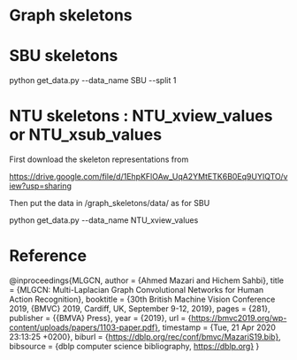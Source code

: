 # Graph skeletons

# SBU skeletons

python get_data.py --data_name SBU --split 1

# NTU skeletons : NTU_xview_values or NTU_xsub_values

First download the skeleton representations from

https://drive.google.com/file/d/1EhpKFlOAw_UqA2YMtETK6B0Eq9UYIQTO/view?usp=sharing

Then put the data in /graph_skeletons/data/ as for SBU

python get_data.py --data_name NTU_xview_values



# Reference

@inproceedings{MLGCN,
  author    = {Ahmed Mazari and Hichem Sahbi},
  title     = {MLGCN: Multi-Laplacian Graph Convolutional Networks for Human Action Recognition},
  booktitle = {30th British Machine Vision Conference 2019, {BMVC} 2019, Cardiff, UK, September 9-12, 2019},
  pages     = {281},
  publisher = {{BMVA} Press},
  year      = {2019},
  url       = {https://bmvc2019.org/wp-content/uploads/papers/1103-paper.pdf},
  timestamp = {Tue, 21 Apr 2020 23:13:25 +0200},
  biburl    = {https://dblp.org/rec/conf/bmvc/MazariS19.bib},
  bibsource = {dblp computer science bibliography, https://dblp.org}
}



